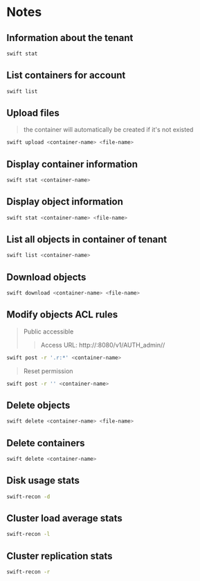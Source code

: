 # Notes

## Information about the tenant
```sh
swift stat
```

## List containers for account
```sh
swift list
```

## Upload files
> the container will automatically be created if it's not existed
```sh
swift upload <container-name> <file-name>
```

## Display container information
```sh
swift stat <container-name>
```

## Display object information
```sh
swift stat <container-name> <file-name>
```

## List all objects in container of tenant 
```sh
swift list <container-name>
```

## Download objects 
```sh
swift download <container-name> <file-name>
```

## Modify objects ACL rules
> Public accessible
>> Access URL: http://<Proxy-Server IP>:8080/v1/AUTH_admin/<container-name>/<file-name>
```sh
swift post -r '.r:*' <container-name>
```

> Reset permission
```sh
swift post -r '' <container-name>
```

## Delete objects 
```sh
swift delete <container-name> <file-name>
```

## Delete containers 
```sh
swift delete <container-name>
```

## Disk usage stats 
```sh
swift-recon -d
```

## Cluster load average stats 
```sh
swift-recon -l
```
## Cluster replication stats 
```sh
swift-recon -r
```

